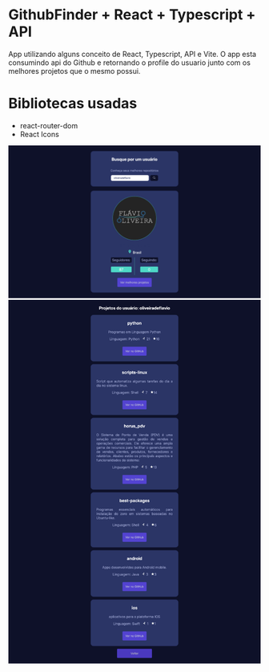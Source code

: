 # GithubFinder + React + Typescript + API

App utilizando alguns conceito de React, Typescript, API e Vite. O app esta consumindo api do Github e retornando o profile do usuario junto com os melhores projetos que o mesmo possui.

# Bibliotecas usadas

* react-router-dom
* React Icons


![](https://github.com/oliveiradeflavio/github_finder_typescript/blob/main/src/assets/home.png?raw=true)
![](https://github.com/oliveiradeflavio/github_finder_typescript/blob/main/src/assets/repo.png?raw=true)


